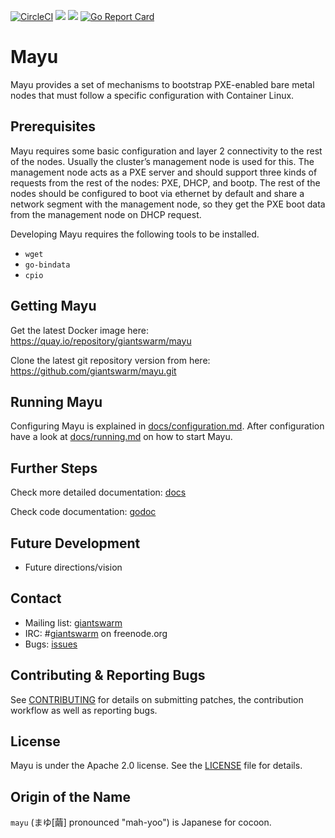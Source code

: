 [![CircleCI](https://dl.circleci.com/status-badge/img/gh/giantswarm/mayu/tree/master.svg?style=svg)](https://dl.circleci.com/status-badge/redirect/gh/giantswarm/mayu/tree/master)
[![](https://godoc.org/github.com/giantswarm/mayu?status.svg)](https://pkg.go.dev/github.com/giantswarm/mayu)
[![](https://img.shields.io/docker/pulls/giantswarm/mayu.svg)](http://hub.docker.com/giantswarm/mayu)
[![Go Report Card](https://goreportcard.com/badge/github.com/giantswarm/mayu)](https://goreportcard.com/report/github.com/giantswarm/mayu)

# Mayu
Mayu provides a set of mechanisms to bootstrap PXE-enabled bare metal nodes
that must follow a specific configuration with Container Linux. 

## Prerequisites

Mayu requires some basic configuration and layer 2 connectivity to the rest
of the nodes. Usually the cluster’s management node is used for this. The
management node acts as a PXE server and should support three kinds of requests
from the rest of the nodes: PXE, DHCP, and bootp. The rest of the nodes should
be configured to boot via ethernet by default and share a network segment with
the management node, so they get the PXE boot data from the management node on
DHCP request.

Developing Mayu requires the following tools to be installed.

* `wget`
* `go-bindata`
* `cpio`

## Getting Mayu

Get the latest Docker image here: https://quay.io/repository/giantswarm/mayu

Clone the latest git repository version from here: https://github.com/giantswarm/mayu.git

## Running Mayu

Configuring Mayu is explained in [docs/configuration.md](docs/configuration.md). After configuration have
a look at [docs/running.md](docs/running.md) on how to start Mayu.

## Further Steps

Check more detailed documentation: [docs](docs)

Check code documentation: [godoc](https://godoc.org/github.com/giantswarm/mayu)

## Future Development

- Future directions/vision

## Contact

- Mailing list: [giantswarm](https://groups.google.com/forum/#!forum/giantswarm)
- IRC: #[giantswarm](irc://irc.freenode.org:6667/#giantswarm) on freenode.org
- Bugs: [issues](https://github.com/giantswarm/mayu/issues)

## Contributing & Reporting Bugs

See [CONTRIBUTING](CONTRIBUTING.md) for details on submitting patches, the
contribution workflow as well as reporting bugs.

## License

Mayu is under the Apache 2.0 license. See the [LICENSE](LICENSE) file for details.

## Origin of the Name

`mayu` (まゆ[繭] pronounced "mah-yoo") is Japanese for cocoon.
